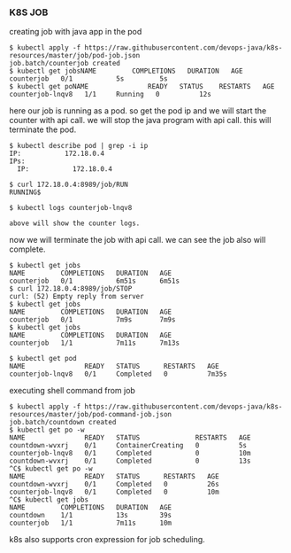 ### K8S JOB

creating job with java app in the pod
```
$ kubectl apply -f https://raw.githubusercontent.com/devops-java/k8s-resources/master/job/pod-job.json
job.batch/counterjob created
$ kubectl get jobsNAME         COMPLETIONS   DURATION   AGE
counterjob   0/1           5s         5s
$ kubectl get poNAME               READY   STATUS    RESTARTS   AGE
counterjob-lnqv8   1/1     Running   0          12s
```
here our job is running as a pod. so get the pod ip and we will start the counter with api call. we will stop the java program with api call.
this will terminate the pod. 
```
$ kubectl describe pod | grep -i ip
IP:           172.18.0.4
IPs:
  IP:           172.18.0.4
 
$ curl 172.18.0.4:8989/job/RUN
RUNNING$

$ kubectl logs counterjob-lnqv8

above will show the counter logs.
```

now we will terminate the job with api call. we can see the job also will complete.
```kubernetes
$ kubectl get jobs
NAME         COMPLETIONS   DURATION   AGE
counterjob   0/1           6m51s      6m51s
$ curl 172.18.0.4:8989/job/STOP
curl: (52) Empty reply from server
$ kubectl get jobs
NAME         COMPLETIONS   DURATION   AGE
counterjob   0/1           7m9s       7m9s
$ kubectl get jobs
NAME         COMPLETIONS   DURATION   AGE
counterjob   1/1           7m11s      7m13s

$ kubectl get pod
NAME               READY   STATUS      RESTARTS   AGE
counterjob-lnqv8   0/1     Completed   0          7m35s
```
executing shell command from job
```
$ kubectl apply -f https://raw.githubusercontent.com/devops-java/k8s-resources/master/job/pod-command-job.json
job.batch/countdown created
$ kubectl get po -w
NAME               READY   STATUS              RESTARTS   AGE
countdown-wvxrj    0/1     ContainerCreating   0          5s
counterjob-lnqv8   0/1     Completed           0          10m
countdown-wvxrj    0/1     Completed           0          13s
^C$ kubectl get po -w
NAME               READY   STATUS      RESTARTS   AGE
countdown-wvxrj    0/1     Completed   0          26s
counterjob-lnqv8   0/1     Completed   0          10m
^C$ kubectl get jobs
NAME         COMPLETIONS   DURATION   AGE
countdown    1/1           13s        39s
counterjob   1/1           7m11s      10m
```
k8s also supports cron expression for job scheduling.
